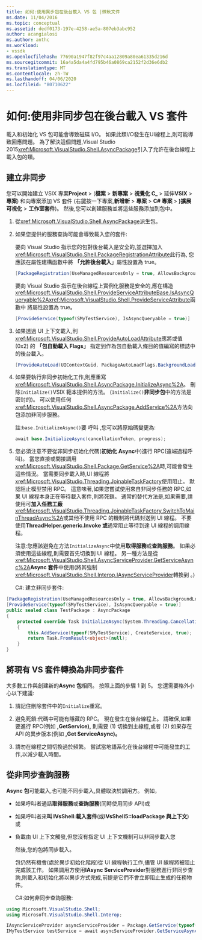 ```yaml
---
title: 如何:使用異步包在後台載入 VS 包 |微軟文件
ms.date: 11/04/2016
ms.topic: conceptual
ms.assetid: dedf0173-197e-4258-ae5a-807eb3abc952
author: acangialosi
ms.author: anthc
ms.workload:
- vssdk
ms.openlocfilehash: 77690a1947f82f97c4aa12809a80ea61335d216d
ms.sourcegitcommit: 16a4a5da4a4fd795b46a0869ca2152f2d36e6db2
ms.translationtype: MT
ms.contentlocale: zh-TW
ms.lasthandoff: 04/06/2020
ms.locfileid: "80710622"
---
```

# <a name="how-to-use-asyncpackage-to-load-vspackages-in-the-background"></a>如何:使用非同步包在後台載入 VS 套件
載入和初始化 VS 包可能會導致磁碟 I/O。 如果此類I/O發生在UI線程上,則可能導致回應問題。 為了解決這個問題,Visual Studio 2015<xref:Microsoft.VisualStudio.Shell.AsyncPackage>引入了允許在後台線程上載入包的類。

## <a name="create-an-asyncpackage"></a>建立非同步
 您可以開始建立 VSIX 專案**Project** > (**檔案** > **新專案** > **視覺化 C_** > 延伸**VSIX** > **專案**) 和向專案添加 VS 套件 (右鍵按一下專案,**新增新** > **專案** > **C# 專案** > **)擴展可視化** > **工作室套件**)。 然後,您可以創建服務並將這些服務添加到包中。

1. 從<xref:Microsoft.VisualStudio.Shell.AsyncPackage>派生包。

2. 如果您提供的服務查詢可能會導致載入您的套件:

    要向 Visual Studio 指示您的包對後台載入是安全的,並選擇加入<xref:Microsoft.VisualStudio.Shell.PackageRegistrationAttribute>此行為, 您應該在屬性建構函數中將 **「允許後台載入**」屬性設置為 true。

   ```csharp
   [PackageRegistration(UseManagedResourcesOnly = true, AllowsBackgroundLoading = true)]

   ```

    要向 Visual Studio 指示在後台線程上實例化服務是安全的,應在構造<xref:Microsoft.VisualStudio.Shell.ProvideServiceAttributeBase.IsAsyncQueryable%2A><xref:Microsoft.VisualStudio.Shell.ProvideServiceAttribute>函數中 將屬性設置為 true。

   ```csharp
   [ProvideService(typeof(SMyTestService), IsAsyncQueryable = true)]

   ```

3. 如果透過 UI 上下文載入,則<xref:Microsoft.VisualStudio.Shell.ProvideAutoLoadAttribute>應將或值 (0x2) 的 **「包自動載入 Flags」** 指定到作為包自動載入條目的值編寫的標誌中的後台載入。

   ```csharp
   [ProvideAutoLoad(UIContextGuid, PackageAutoLoadFlags.BackgroundLoad)]

   ```

4. 如果要執行非同步初始化工作,則應重寫<xref:Microsoft.VisualStudio.Shell.AsyncPackage.InitializeAsync%2A>。 刪除`Initialize()`VSIX 範本提供的方法。 (`Initialize()`**非同步包**中的方法是密封的)。 可以使用任何<xref:Microsoft.VisualStudio.Shell.AsyncPackage.AddService%2A>方法向包添加非同步服務。

    註:`base.InitializeAsync()`要 呼叫 ,您可以將原始碼變更為:

   ```csharp
   await base.InitializeAsync(cancellationToken, progress);
   ```

5. 您必須注意不要從非同步初始化代碼(**初始化 Async**中)進行 RPC(遠端過程呼叫)。 當您直接或間接調用<xref:Microsoft.VisualStudio.Shell.Package.GetService%2A>時,可能會發生這些情況。  當需要同步載入時,UI 線程將<xref:Microsoft.VisualStudio.Threading.JoinableTaskFactory>使用阻止。 默認阻止模型禁用 RPC。 這意味著,如果您嘗試使用來自非同步任務的 RPC,如果 UI 線程本身正在等待載入套件,則將死鎖。 通常的替代方法是,如果需要,請使用可**加入任務工廠**<xref:Microsoft.VisualStudio.Threading.JoinableTaskFactory.SwitchToMainThreadAsync%2A>或其他不使用 RPC 的機制將代碼封送到 UI 線程。  不要使用**ThreadHelper.generic.Invoke 或**通常阻止等待到達 UI 線程的調用線程。

    注意:您應該避免在方法`InitializeAsync`中使用**取得服務**或**查詢服務**。 如果必須使用這些線程,則需要首先切換到 UI 線程。 另一種方法是從<xref:Microsoft.VisualStudio.Shell.AsyncServiceProvider.GetServiceAsync%2A>**Async 套件**中使用(將其強制<xref:Microsoft.VisualStudio.Shell.Interop.IAsyncServiceProvider>轉換到 。)

   C#: 建立非同步套件:

```csharp
[PackageRegistration(UseManagedResourcesOnly = true, AllowsBackgroundLoading = true)]
[ProvideService(typeof(SMyTestService), IsAsyncQueryable = true)]
public sealed class TestPackage : AsyncPackage
{
    protected override Task InitializeAsync(System.Threading.CancellationToken cancellationToken, IProgress<ServiceProgressData> progress)
    {
        this.AddService(typeof(SMyTestService), CreateService, true);
        return Task.FromResult<object>(null);
    }
}
```

## <a name="convert-an-existing-vspackage-to-asyncpackage"></a>將現有 VS 套件轉換為非同步套件
 大多數工作與創建新的**Async 包**相同。 按照上面的步驟 1 到 5。 您還需要格外小心以下建議:

1. 請記住刪除套件中的`Initialize`重寫。

2. 避免死鎖:代碼中可能有隱藏的 RPC。 現在發生在後台線程上。 請確保,如果要進行 RPC(例如 **,GetService),** 則需要 (1) 切換到主線程,或者 (2) 如果存在 API 的異步版本(例如 **,Get ServiceAsync)。**

3. 請勿在線程之間切換過於頻繁。 嘗試當地語系化在後台線程中可能發生的工作,以減少載入時間。

## <a name="querying-services-from-asyncpackage"></a>從非同步查詢服務
 **Async 包**可能載入,也可能不同步載入,具體取決於調用方。 例如，

- 如果呼叫者通話**取得服務**或**查詢服務**(同時使用同步 API)或

- 如果呼叫者來**叫 IVsShell:載入套件**(或**IVsShell5::loadPackage 與上下文**) 或

- 負載由 UI 上下文觸發,但您沒有指定 UI 上下文機制可以非同步載入您

  然後,您的包將同步載入。

  包仍然有機會(處於異步初始化階段)從 UI 線程執行工作,儘管 UI 線程將被阻止完成該工作。 如果調用方使用**IAsync ServiceProvider**對服務進行非同步查詢,則載入和初始化將以異步方式完成,前提是它們不會立即阻止生成的任務物件。

  C#:如何非同步查詢服務:

```csharp
using Microsoft.VisualStudio.Shell;
using Microsoft.VisualStudio.Shell.Interop;

IAsyncServiceProvider asyncServiceProvider = Package.GetService(typeof(SAsyncServiceProvider)) as IAsyncServiceProvider;
IMyTestService testService = await asyncServiceProvider.GetServiceAsync(typeof(SMyTestService)) as IMyTestService;
```
